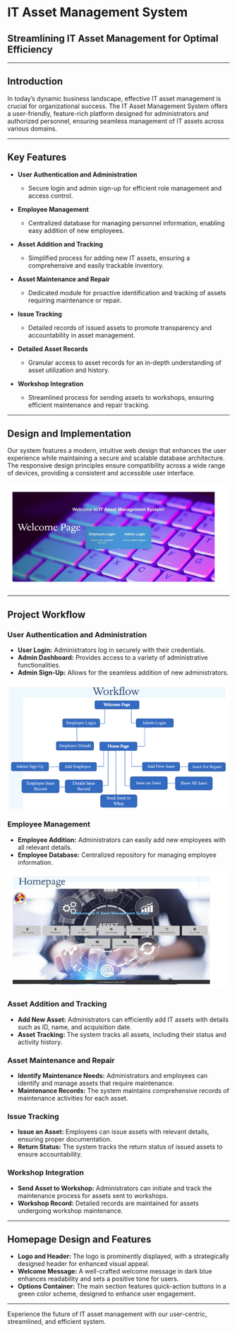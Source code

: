 # IT Asset Management System

## Streamlining IT Asset Management for Optimal Efficiency

---

## Introduction

In today’s dynamic business landscape, effective IT asset management is crucial for organizational success. The IT Asset Management System offers a user-friendly, feature-rich platform designed for administrators and authorized personnel, ensuring seamless management of IT assets across various domains.

---

## Key Features

- **User Authentication and Administration**
  - Secure login and admin sign-up for efficient role management and access control.

- **Employee Management**
  - Centralized database for managing personnel information, enabling easy addition of new employees.

- **Asset Addition and Tracking**
  - Simplified process for adding new IT assets, ensuring a comprehensive and easily trackable inventory.

- **Asset Maintenance and Repair**
  - Dedicated module for proactive identification and tracking of assets requiring maintenance or repair.

- **Issue Tracking**
  - Detailed records of issued assets to promote transparency and accountability in asset management.

- **Detailed Asset Records**
  - Granular access to asset records for an in-depth understanding of asset utilization and history.

- **Workshop Integration**
  - Streamlined process for sending assets to workshops, ensuring efficient maintenance and repair tracking.

---

## Design and Implementation

Our system features a modern, intuitive web design that enhances the user experience while maintaining a secure and scalable database architecture. The responsive design principles ensure compatibility across a wide range of devices, providing a consistent and accessible user interface.

![Welcome Page](Wellcomepage.png)

---

## Project Workflow

### User Authentication and Administration

- **User Login:** Administrators log in securely with their credentials.
- **Admin Dashboard:** Provides access to a variety of administrative functionalities.
- **Admin Sign-Up:** Allows for the seamless addition of new administrators.

![Admin Workflow](Screenshot%202024-08-12%20003230.png)

### Employee Management

- **Employee Addition:** Administrators can easily add new employees with all relevant details.
- **Employee Database:** Centralized repository for managing employee information.

![Homepage](Homepage.png)

### Asset Addition and Tracking

- **Add New Asset:** Administrators can efficiently add IT assets with details such as ID, name, and acquisition date.
- **Asset Tracking:** The system tracks all assets, including their status and activity history.

### Asset Maintenance and Repair

- **Identify Maintenance Needs:** Administrators and employees can identify and manage assets that require maintenance.
- **Maintenance Records:** The system maintains comprehensive records of maintenance activities for each asset.

### Issue Tracking

- **Issue an Asset:** Employees can issue assets with relevant details, ensuring proper documentation.
- **Return Status:** The system tracks the return status of issued assets to ensure accountability.

### Workshop Integration

- **Send Asset to Workshop:** Administrators can initiate and track the maintenance process for assets sent to workshops.
- **Workshop Record:** Detailed records are maintained for assets undergoing workshop maintenance.

---

## Homepage Design and Features

- **Logo and Header:** The logo is prominently displayed, with a strategically designed header for enhanced visual appeal.
- **Welcome Message:** A well-crafted welcome message in dark blue enhances readability and sets a positive tone for users.
- **Options Container:** The main section features quick-action buttons in a green color scheme, designed to enhance user engagement.

---

Experience the future of IT asset management with our user-centric, streamlined, and efficient system.


